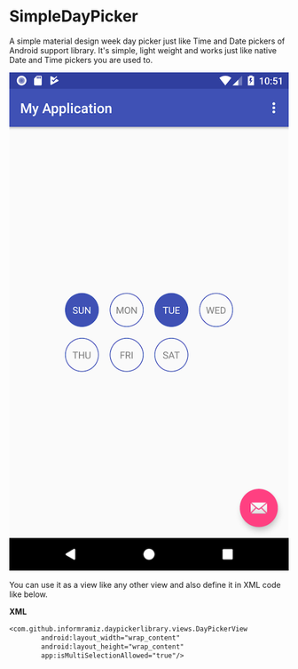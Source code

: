 # SimpleDayPicker
A simple material design week day picker just like Time and Date pickers of Android support library. It's simple, light weight and works just like native Date and Time pickers you are used to.

![dayPickerView.png](demo-images/s1.png)

You can use it as a view like any other view and also define it in XML code like below.

**XML**

```
<com.github.informramiz.daypickerlibrary.views.DayPickerView
        android:layout_width="wrap_content"
        android:layout_height="wrap_content"
        app:isMultiSelectionAllowed="true"/>
```

